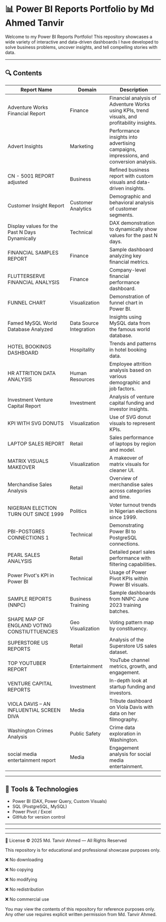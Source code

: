 # 📊 Power BI Reports Portfolio by Md Ahmed Tanvir

Welcome to my Power BI Reports Portfolio! This repository showcases a wide variety of interactive and data-driven dashboards I have developed to solve business problems, uncover insights, and tell compelling stories with data.

---

## 🔍 Contents

| Report Name | Domain | Description |
|-------------|--------|-------------|
| Adventure Works Financial Report | Finance | Financial analysis of Adventure Works using KPIs, trend visuals, and profitability insights. |
| Advert Insights | Marketing | Performance insights into advertising campaigns, impressions, and conversion analysis. |
| CN - 5001 REPORT adjusted | Business | Refined business report with custom visuals and data-driven insights. |
| Customer Insight Report | Customer Analytics | Demographic and behavioral analysis of customer segments. |
| Display values for the Past N Days Dynamically | Technical | DAX demonstration to dynamically show values for the past N days. |
| FINANCIAL SAMPLES REPORT | Finance | Sample dashboard analyzing key financial metrics. |
| FLUTTERSERVE FINANCIAL ANALYSIS | Finance | Company-level financial performance dashboard. |
| FUNNEL CHART | Visualization | Demonstration of funnel chart in Power BI. |
| Famed MySQL World Database Analyzed | Data Source Integration | Insights using MySQL data from the famous world database. |
| HOTEL BOOKINGS DASHBOARD | Hospitality | Trends and patterns in hotel booking data. |
| HR ATTRITION DATA ANALYSIS | Human Resources | Employee attrition analysis based on various demographic and job factors. |
| Investment Venture Capital Report | Investment | Analysis of venture capital funding and investor insights. |
| KPI WITH SVG DONUTS | Visualization | Use of SVG donut visuals to represent KPIs. |
| LAPTOP SALES REPORT | Retail | Sales performance of laptops by region and model. |
| MATRIX VISUALS MAKEOVER | Visualization | A makeover of matrix visuals for cleaner UI. |
| Merchandise Sales Analysis | Retail | Overview of merchandise sales across categories and time. |
| NIGERIAN ELECTION TURN OUT SINCE 1999 | Politics | Voter turnout trends in Nigerian elections since 1999. |
| PBI-POSTGRES CONNECTIONS 1 | Technical | Demonstrating Power BI to PostgreSQL connections. |
| PEARL SALES ANALYSIS | Retail | Detailed pearl sales performance with filtering capabilities. |
| Power Pivot's KPI in Power BI | Technical | Usage of Power Pivot KPIs within Power BI visuals. |
| SAMPLE REPORTS (NNPC) | Business Training | Sample dashboards from NNPC June 2023 training batches. |
| SHAPE MAP OF ENGLAND VOTING CONSTIUTTUENCIES | Geo Visualization | Voting pattern map by constituency. |
| SUPERSTORE US REPORTS | Retail | Analysis of the Superstore US sales dataset. |
| TOP YOUTUBER REPORT | Entertainment | YouTube channel metrics, growth, and engagement. |
| VENTURE CAPITAL REPORTS | Investment | In-depth look at startup funding and investors. |
| VIOLA DAVIS – AN INFLUENTIAL SCREEN DIVA | Media | Tribute dashboard on Viola Davis with data on her filmography. |
| Washington Crimes Analysis | Public Safety | Crime data exploration in Washington. |
| social media entertainment report | Media | Engagement analysis for social media entertainment. |

---

## 🧰 Tools & Technologies

- Power BI (DAX, Power Query, Custom Visuals)
- SQL (PostgreSQL, MySQL)
- Power Pivot / Excel
- GitHub for version control

---

---

---


📄 License
© 2025 Md. Tanvir Ahmed — All Rights Reserved

This repository is for educational and professional showcase purposes only.

❌ No downloading

❌ No copying

❌ No modifying

❌ No redistribution

❌ No commercial use

You may view the contents of this repository for reference purposes only.
Any other use requires explicit written permission from Md. Tanvir Ahmed.
